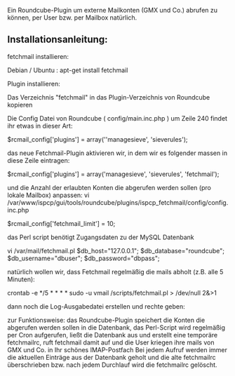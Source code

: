 Ein Roundcube-Plugin um externe Mailkonten (GMX und Co.) abrufen zu können, per User bzw. per Mailbox natürlich.

Installationsanleitung:
-----------------------
fetchmail installieren:

Debian / Ubuntu : 
apt-get install fetchmail


Plugin installieren:

Das Verzeichnis "fetchmail" in das Plugin-Verzeichnis von Roundcube kopieren

Die Config Datei von Roundcube ( config/main.inc.php ) um Zeile 240 findet ihr etwas in dieser Art:

$rcmail_config['plugins'] = array(''managesieve', 'sieverules');

das neue Fetchmail-Plugin aktivieren wir, in dem wir es folgender massen in diese Zeile eintragen:

$rcmail_config['plugins'] = array('managesieve', 'sieverules', 'fetchmail');

und die Anzahl der erlaubten Konten die abgerufen werden sollen (pro lokale Mailbox) anpassen:
vi /var/www/ispcp/gui/tools/roundcube/plugins/ispcp_fetchmail/config/config.inc.php

$rcmail_config['fetchmail_limit'] = 10;


das Perl script benötigt Zugangsdaten zu der MySQL Datenbank

vi /var/mail/fetchmail.pl
$db_host="127.0.0.1";
$db_database="roundcube";
$db_username="dbuser";
$db_password="dbpass";

natürlich wollen wir, dass Fetchmail regelmäßig die mails abholt (z.B. alle 5 Minuten):

crontab -e
*/5 * * * * sudo -u vmail <Pfad zu Roundcube>/scripts/fetchmail.pl > /dev/null 2&>1

dann noch die Log-Ausgabedatei erstellen und rechte geben:

zur Funktionsweise: das Roundcube-Plugin speichert die Konten die abgerufen werden sollen in die Datenbank, das Perl-Script wird regelmäßig per Cron aufgerufen, ließt die Datenbank aus und erstellt eine temporäre fetchmailrc, ruft fetchmail damit auf und die User kriegen ihre mails von GMX und Co. in Ihr schönes IMAP-Postfach 
Bei jedem Aufruf werden immer die aktuellen Einträge aus der Datenbank geholt und die alte fetchmailrc überschrieben bzw. nach jedem Durchlauf wird die fetchmailrc gelöscht.
